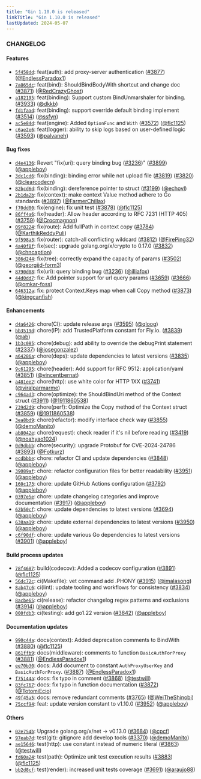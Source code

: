 ```yaml
---
title: "Gin 1.10.0 is released"
linkTitle: "Gin 1.10.0 is released"
lastUpdated: 2024-05-07
---
```


### CHANGELOG

#### Features

  * [`5f458dd`](https://github.com/gin-gonic/gin/commit/5f458dd1a6d631f324e4af9a4f5429ffdf199342): feat(auth): add proxy-server authentication ([#3877](https://github.com/gin-gonic/gin/pull/3877)) ([@EndlessParadox1](https://github.com/EndlessParadox1))
  * [`7a865dc`](https://github.com/gin-gonic/gin/commit/7a865dc): feat(bind): ShouldBindBodyWith shortcut and change doc ([#3871](https://github.com/gin-gonic/gin/pull/3871)) ([@RedCrazyGhost](https://github.com/RedCrazyGhost))
  * [`a182195`](https://github.com/gin-gonic/gin/commit/a182195): feat(binding): Support custom BindUnmarshaler for binding. ([#3933](https://github.com/gin-gonic/gin/pull/3933)) ([@dkkb](https://github.com/dkkb))
  * [`fd1faad`](https://github.com/gin-gonic/gin/commit/fd1faad): feat(binding): support override default binding implement ([#3514](https://github.com/gin-gonic/gin/pull/3514)) ([@ssfyn](https://github.com/ssfyn))
  * [`ac5e84d`](https://github.com/gin-gonic/gin/commit/ac5e84d): feat(engine): Added `OptionFunc` and `With` ([#3572](https://github.com/gin-gonic/gin/pull/3572)) ([@flc1125](https://github.com/flc1125))
  * [`c6ae2e6`](https://github.com/gin-gonic/gin/commit/c6ae2e6): feat(logger): ability to skip logs based on user-defined logic ([#3593](https://github.com/gin-gonic/gin/pull/3593)) ([@palvaneh](https://github.com/palvaneh))


#### Bug fixes
  * [`d4e4136`](https://github.com/gin-gonic/gin/commit/d4e4136): Revert "fix(uri): query binding bug ([#3236](https://github.com/gin-gonic/gin/pull/3236))" ([#3899](https://github.com/gin-gonic/gin/pull/3899)) ([@appleboy](https://github.com/appleboy))
  * [`3dc1cd6`](https://github.com/gin-gonic/gin/commit/3dc1cd6): fix(binding): binding error while not upload file ([#3819](https://github.com/gin-gonic/gin/pull/3819)) ([#3820](https://github.com/gin-gonic/gin/pull/3820)) ([@clearcodecn](https://github.com/clearcodecn))
  * [`82bcd6d`](https://github.com/gin-gonic/gin/commit/82bcd6d): fix(binding): dereference pointer to struct ([#3199](https://github.com/gin-gonic/gin/pull/3199)) ([@echovl](https://github.com/echovl))
  * [`2b1da2b`](https://github.com/gin-gonic/gin/commit/2b1da2b): fix(context): make context Value method adhere to Go standards ([#3897](https://github.com/gin-gonic/gin/pull/3897)) ([@FarmerChillax](https://github.com/FarmerChillax))
  * [`f70dd00`](https://github.com/gin-gonic/gin/commit/f70dd00): fix(engine): fix unit test ([#3878](https://github.com/gin-gonic/gin/pull/3878)) ([@flc1125](https://github.com/flc1125))
  * [`86ff4a6`](https://github.com/gin-gonic/gin/commit/86ff4a6): fix(header): Allow header according to RFC 7231 (HTTP 405) ([#3759](https://github.com/gin-gonic/gin/pull/3759)) ([@Crocmagnon](https://github.com/Crocmagnon))
  * [`09f8224`](https://github.com/gin-gonic/gin/commit/09f8224): fix(route): Add fullPath in context copy ([#3784](https://github.com/gin-gonic/gin/pull/3784)) ([@KarthikReddyPuli](https://github.com/KarthikReddyPuli))
  * [`9f598a3`](https://github.com/gin-gonic/gin/commit/9f598a3): fix(router): catch-all conflicting wildcard ([#3812](https://github.com/gin-gonic/gin/pull/3812)) ([@FirePing32](https://github.com/FirePing32))
  * [`4a40f8f`](https://github.com/gin-gonic/gin/commit/4a40f8f): fix(sec): upgrade golang.org/x/crypto to 0.17.0 ([#3832](https://github.com/gin-gonic/gin/pull/3832)) ([@chncaption](https://github.com/chncaption))
  * [`386d244`](https://github.com/gin-gonic/gin/commit/386d244): fix(tree): correctly expand the capacity of params ([#3502](https://github.com/gin-gonic/gin/pull/3502)) ([@georgijd-form3](https://github.com/georgijd-form3))
  * [`8790d08`](https://github.com/gin-gonic/gin/commit/8790d08): fix(uri): query binding bug ([#3236](https://github.com/gin-gonic/gin/pull/3236)) ([@illiafox](https://github.com/illiafox))
  * [`44d0dd7`](https://github.com/gin-gonic/gin/commit/44d0dd7): fix: Add pointer support for url query params ([#3659](https://github.com/gin-gonic/gin/pull/3659)) ([#3666](https://github.com/gin-gonic/gin/pull/3666)) ([@omkar-foss](https://github.com/omkar-foss))
  * [`646312a`](https://github.com/gin-gonic/gin/commit/646312a): fix: protect Context.Keys map when call Copy method ([#3873](https://github.com/gin-gonic/gin/pull/3873)) ([@kingcanfish](https://github.com/kingcanfish))


#### Enhancements
  * [`d4a6426`](https://github.com/gin-gonic/gin/commit/d4a6426): chore(CI): update release args ([#3595](https://github.com/gin-gonic/gin/pull/3595)) ([@qloog](https://github.com/qloog))
  * [`bb3519d`](https://github.com/gin-gonic/gin/commit/bb3519d): chore(IP): add TrustedPlatform constant for Fly.io. ([#3839](https://github.com/gin-gonic/gin/pull/3839)) ([@ab](https://github.com/ab))
  * [`1b3c085`](https://github.com/gin-gonic/gin/commit/1b3c085): chore(debug): add ability to override the debugPrint statement ([#2337](https://github.com/gin-gonic/gin/pull/2337)) ([@josegonzalez](https://github.com/josegonzalez))
  * [`a64286a`](https://github.com/gin-gonic/gin/commit/a64286a): chore(deps): update dependencies to latest versions ([#3835](https://github.com/gin-gonic/gin/pull/3835)) ([@appleboy](https://github.com/appleboy))
  * [`9c61295`](https://github.com/gin-gonic/gin/commit/9c61295): chore(header): Add support for RFC 9512: application/yaml ([#3851](https://github.com/gin-gonic/gin/pull/3851)) ([@vincentbernat](https://github.com/vincentbernat))
  * [`a481ee2`](https://github.com/gin-gonic/gin/commit/a481ee2): chore(http): use white color for HTTP 1XX ([#3741](https://github.com/gin-gonic/gin/pull/3741)) ([@viralparmarme](https://github.com/viralparmarme))
  * [`c964ad3`](https://github.com/gin-gonic/gin/commit/c964ad3): chore(optimize): the ShouldBindUri method of the Context struct ([#3911](https://github.com/gin-gonic/gin/pull/3911)) ([@1911860538](https://github.com/1911860538))
  * [`739d2d9`](https://github.com/gin-gonic/gin/commit/739d2d9): chore(perf): Optimize the Copy method of the Context struct ([#3859](https://github.com/gin-gonic/gin/pull/3859)) ([@1911860538](https://github.com/1911860538))
  * [`3ea8bd9`](https://github.com/gin-gonic/gin/commit/3ea8bd9): chore(refactor): modify interface check way ([#3855](https://github.com/gin-gonic/gin/pull/3855)) ([@demoManito](https://github.com/demoManito))
  * [`ab8042e`](https://github.com/gin-gonic/gin/commit/ab8042e): chore(request): check reader if it's nil before reading ([#3419](https://github.com/gin-gonic/gin/pull/3419)) ([@noahyao1024](https://github.com/noahyao1024))
  * [`0d9dbbb`](https://github.com/gin-gonic/gin/commit/0d9dbbb): chore(security): upgrade Protobuf for CVE-2024-24786 ([#3893](https://github.com/gin-gonic/gin/pull/3893)) ([@Fotkurz](https://github.com/Fotkurz))
  * [`ecdbbbe`](https://github.com/gin-gonic/gin/commit/ecdbbbe): chore: refactor CI and update dependencies ([#3848](https://github.com/gin-gonic/gin/pull/3848)) ([@appleboy](https://github.com/appleboy))
  * [`39089af`](https://github.com/gin-gonic/gin/commit/39089af): chore: refactor configuration files for better readability ([#3951](https://github.com/gin-gonic/gin/pull/3951)) ([@appleboy](https://github.com/appleboy))
  * [`160c173`](https://github.com/gin-gonic/gin/commit/160c173): chore: update GitHub Actions configuration ([#3792](https://github.com/gin-gonic/gin/pull/3792)) ([@appleboy](https://github.com/appleboy))
  * [`0397e5e`](https://github.com/gin-gonic/gin/commit/0397e5e): chore: update changelog categories and improve documentation ([#3917](https://github.com/gin-gonic/gin/pull/3917)) ([@appleboy](https://github.com/appleboy))
  * [`62b50cf`](https://github.com/gin-gonic/gin/commit/62b50cf): chore: update dependencies to latest versions ([#3694](https://github.com/gin-gonic/gin/pull/3694)) ([@appleboy](https://github.com/appleboy))
  * [`638aa19`](https://github.com/gin-gonic/gin/commit/638aa19): chore: update external dependencies to latest versions ([#3950](https://github.com/gin-gonic/gin/pull/3950)) ([@appleboy](https://github.com/appleboy))
  * [`c6f90df`](https://github.com/gin-gonic/gin/commit/c6f90df): chore: update various Go dependencies to latest versions ([#3901](https://github.com/gin-gonic/gin/pull/3901)) ([@appleboy](https://github.com/appleboy))

#### Build process updates
  * [`78f4687`](https://github.com/gin-gonic/gin/commit/78f4687): build(codecov): Added a codecov configuration ([#3891](https://github.com/gin-gonic/gin/pull/3891)) ([@flc1125](https://github.com/flc1125))
  * [`56dc72c`](https://github.com/gin-gonic/gin/commit/56dc72c): ci(Makefile): vet command add .PHONY ([#3915](https://github.com/gin-gonic/gin/pull/3915)) ([@imalasong](https://github.com/imalasong))
  * [`8ab47c6`](https://github.com/gin-gonic/gin/commit/8ab47c6): ci(lint): update tooling and workflows for consistency ([#3834](https://github.com/gin-gonic/gin/pull/3834)) ([@appleboy](https://github.com/appleboy))
  * [`8acbe65`](https://github.com/gin-gonic/gin/commit/8acbe65): ci(release): refactor changelog regex patterns and exclusions ([#3914](https://github.com/gin-gonic/gin/pull/3914)) ([@appleboy](https://github.com/appleboy))
  * [`000fdb3`](https://github.com/gin-gonic/gin/commit/000fdb3): ci(testing): add go1.22 version ([#3842](https://github.com/gin-gonic/gin/pull/3842)) ([@appleboy](https://github.com/appleboy))


#### Documentation updates
  * [`990c44a`](https://github.com/gin-gonic/gin/commit/990c44aebf20f0796d99051e53d6ee75b7ed52fb): docs(context): Added deprecation comments to BindWith ([#3880](https://github.com/gin-gonic/gin/pull/3880)) ([@flc1125](https://github.com/flc1125))
  * [`861ffb9`](https://github.com/gin-gonic/gin/commit/861ffb9181dc811dc5d76fc450b36d3e68850b95): docs(middleware): comments to function `BasicAuthForProxy` ([#3881](https://github.com/gin-gonic/gin/pull/3881)) ([@EndlessParadox1](https://github.com/EndlessParadox1))
  * [`ee70b30`](https://github.com/gin-gonic/gin/commit/ee70b30a97205ac1f32889f41d8a494b3b2c81a5): docs: Add document to constant `AuthProxyUserKey` and `BasicAuthForProxy`. ([#3887](https://github.com/gin-gonic/gin/pull/3887)) ([@EndlessParadox1](https://github.com/EndlessParadox1))
  * [`f75144a`](https://github.com/gin-gonic/gin/commit/f75144a356e57c95bd21a048f0a40492dcdb33c5): docs: fix typo in comment ([#3868](https://github.com/gin-gonic/gin/pull/3868)) ([@testwill](https://github.com/testwill))
  * [`83fc767`](https://github.com/gin-gonic/gin/commit/83fc7673f9797b4c7d8d1c41b94e9922303e6275): docs: fix typo in function documentation ([#3872](https://github.com/gin-gonic/gin/pull/3872)) ([@TotomiEcio](https://github.com/TotomiEcio))
  * [`49f45a5`](https://github.com/gin-gonic/gin/commit/49f45a542719df661bd71dd48f1595f0bc1ff6f7): docs: remove redundant comments ([#3765](https://github.com/gin-gonic/gin/pull/3765)) ([@WeiTheShinobi](https://github.com/WeiTheShinobi))
  * [`75ccf94`](https://github.com/gin-gonic/gin/commit/75ccf94d605a05fe24817fc2f166f6f2959d5cea): feat: update version constant to v1.10.0 ([#3952](https://github.com/gin-gonic/gin/pull/3952)) ([@appleboy](https://github.com/appleboy))

#### Others
  * [`02e754b`](https://github.com/gin-gonic/gin/commit/02e754be9c4889f7ee56db0660cc611eb82b61d6): Upgrade golang.org/x/net -> v0.13.0 ([#3684](https://github.com/gin-gonic/gin/pull/3684)) ([@cpcf](https://github.com/cpcf))
  * [`97eab7d`](https://github.com/gin-gonic/gin/commit/97eab7d09a8b048cab4a3d8ebd6c0ea78284c716): test(git): gitignore add develop tools ([#3370](https://github.com/gin-gonic/gin/pull/3370)) ([@demoManito](https://github.com/demoManito))
  * [`ae15646`](https://github.com/gin-gonic/gin/commit/ae15646aba14cd8245fbebd263cc7740c6789ef3): test(http): use constant instead of numeric literal ([#3863](https://github.com/gin-gonic/gin/pull/3863)) ([@testwill](https://github.com/testwill))
  * [`fd60a24`](https://github.com/gin-gonic/gin/commit/fd60a24ab76c3c92955ba253c1f7eda9e4981c3c): test(path): Optimize unit test execution results ([#3883](https://github.com/gin-gonic/gin/pull/3883)) ([@flc1125](https://github.com/flc1125))
  * [`bb2d8cf`](https://github.com/gin-gonic/gin/commit/bb2d8cf486bde2dc69bf05ea917095260ac13723): test(render): increased unit tests coverage ([#3691](https://github.com/gin-gonic/gin/pull/3691)) ([@araujo88](https://github.com/araujo88))
